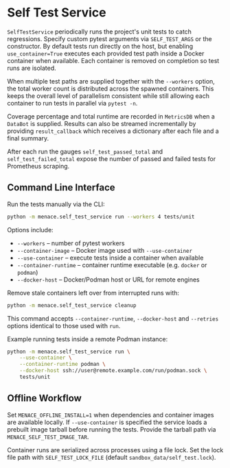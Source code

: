 # Self Test Service

`SelfTestService` periodically runs the project's unit tests to catch regressions.
Specify custom pytest arguments via `SELF_TEST_ARGS` or the constructor. By
default tests run directly on the host, but enabling `use_container=True`
executes each provided test path inside a Docker container when available. Each
container is removed on completion so test runs are isolated.

When multiple test paths are supplied together with the `--workers` option,
the total worker count is distributed across the spawned containers.  This
keeps the overall level of parallelism consistent while still allowing each
container to run tests in parallel via `pytest -n`.

Coverage percentage and total runtime are recorded in `MetricsDB` when a
`DataBot` is supplied. Results can also be streamed incrementally by providing
`result_callback` which receives a dictionary after each file and a final
summary.

After each run the gauges `self_test_passed_total` and
`self_test_failed_total` expose the number of passed and failed tests for
Prometheus scraping.

## Command Line Interface

Run the tests manually via the CLI:

```bash
python -m menace.self_test_service run --workers 4 tests/unit
```

Options include:

- `--workers` – number of pytest workers
- `--container-image` – Docker image used with `--use-container`
- `--use-container` – execute tests inside a container when available
- `--container-runtime` – container runtime executable (e.g. `docker` or `podman`)
- `--docker-host` – Docker/Podman host or URL for remote engines

Remove stale containers left over from interrupted runs with:

```bash
python -m menace.self_test_service cleanup
```

This command accepts `--container-runtime`, `--docker-host` and `--retries`
options identical to those used with `run`.

Example running tests inside a remote Podman instance:

```bash
python -m menace.self_test_service run \
    --use-container \
    --container-runtime podman \
    --docker-host ssh://user@remote.example.com/run/podman.sock \
    tests/unit
```

## Offline Workflow

Set `MENACE_OFFLINE_INSTALL=1` when dependencies and container images are
available locally.  If `--use-container` is specified the service loads a
prebuilt image tarball before running the tests.  Provide the tarball path via
`MENACE_SELF_TEST_IMAGE_TAR`.

Container runs are serialized across processes using a file lock. Set the lock
file path with `SELF_TEST_LOCK_FILE` (default `sandbox_data/self_test.lock`).
